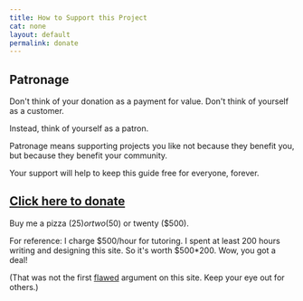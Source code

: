 ```yaml
---
title: How to Support this Project
cat: none
layout: default
permalink: donate
---
```


## Patronage

Don't think of your donation as a payment for value. Don't think of yourself as a customer.

Instead, think of yourself as a patron.

Patronage means supporting projects you like not because they benefit you, but because they benefit your community.

Your support will help to keep this guide free for everyone, forever.

## [Click here to donate][1]

Buy me a pizza ($25) or two ($50) or twenty ($500).

For reference: I charge $500/hour for tutoring. I spent at least 200 hours writing and designing this site. So it's worth $500*200. Wow, you got a deal!

(That was not the first [flawed][2] argument on this site. Keep your eye out for others.)

[1]: https://buy.stripe.com/00gaFbf0PeZD9LG7su
[2]: flaws.html#flaws
